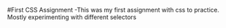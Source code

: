 #First CSS Assignment 
-This was my first assignment with css to practice. Mostly experimenting with different selectors